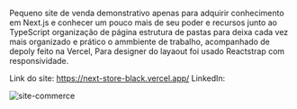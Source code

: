 Pequeno site de venda demonstrativo apenas para adquirir conhecimento em Next.js e conhecer um pouco mais de seu poder e recursos junto ao TypeScript organização de página estrutura de pastas para deixa cada vez mais organizado e prático o ammbiente de trabalho, acompanhado de depoly feito na Vercel, Para designer do layaout foi usado Reactstrap com responsividade.


Link do site: https://next-store-black.vercel.app/
LinkedIn: 


![site-commerce](https://user-images.githubusercontent.com/97806169/188525828-59388f4a-e06d-4f8b-acd3-f6a94e94ecd4.png)
